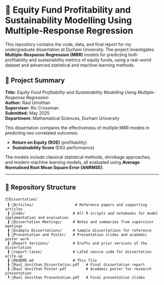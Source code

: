 # 📘 Equity Fund Profitability and Sustainability Modelling Using Multiple-Response Regression

This repository contains the code, data, and final report for my undergraduate dissertation at Durham University. The project investigates **Multiple-Response Regression (MRR)** models for predicting both profitability and sustainability metrics of equity funds, using a real-world dataset and advanced statistical and machine learning methods.

## 📄 Project Summary

**Title:** *Equity Fund Profitability and Sustainability Modelling Using Multiple-Response Regression*  
**Author:** Raul Unnithan  
**Supervisor:** Ric Crossman  
**Submitted:** May 2025  
**Department:** Mathematical Sciences, Durham University

This dissertation compares the effectiveness of multiple MRR models in predicting two correlated outcomes:  
- **Return on Equity (ROE)** (profitability)
- **Sustainability Score** (ESG performance)

The models include classical statistical methods, shrinkage approaches, and modern machine learning models, all evaluated using **Average Normalised Root Mean Square Error (ANRMSE)**.

---

## 📁 Repository Structure

```plaintext
📦Dissertation/
 ┣ 📂Articles/                   # Reference papers and supporting articles
 ┣ 📂Code/                      # All R scripts and notebooks for model implementation and evaluation
 ┣ 📂Dissertation Meetings/     # Notes and summaries from supervisor meetings
 ┣ 📂Example Dissertations/     # Sample dissertations for reference
 ┣ 📂Presentation and Poster/   # Presentation slides and academic poster work
 ┣ 📂Report Versions/           # Drafts and prior versions of the dissertation
 ┣ 📂report-latex/              # LaTeX source code for dissertation write-up
 ┣ 📜README.md                  # This file
 ┣ 📄Raul_Unnithan_Dissertation.pdf   # Final dissertation report
 ┣ 📄Raul Unnithan Poster.pdf         # Academic poster for research presentation
 ┗ 📄Raul Unnithan Presentation.pdf   # Final presentation slides
